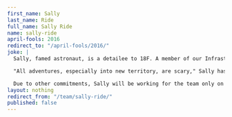 ```yaml
---
first_name: Sally
last_name: Ride
full_name: Sally Ride
name: sally-ride
april-fools: 2016
redirect_to: "/april-fools/2016/"
joke: |
  Sally, famed astronaut, is a detailee to 18F. A member of our Infrastructure Team, she joined 18F on a rotation from NASA. Sally is a graduate of Stanford University and was the first American woman in space. In addition to her duties at NASA, she has also taught physics at the University of California, San Diego.

  "All adventures, especially into new territory, are scary," Sally has said, adding that she's especially looking forward to thinking about the new frontier of a digital government.

  Due to other commitments, Sally will be working for the team only on April 1st. If you'd like to join Sally (and not just for April 1) you can <a href="https://pages.18f.gov/joining-18f/">see all of our openings and learn more about working at 18F</a>.)
layout: nothing
redirect_from: "/team/sally-ride/"
published: false
---
```


